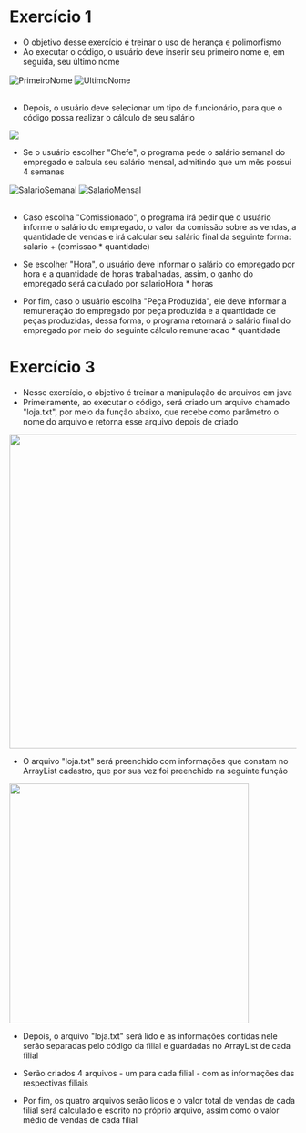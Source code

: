 # Exercício 1
- O objetivo desse exercício é treinar o uso de herança e polimorfismo
- Ao executar o código, o usuário deve inserir seu primeiro nome e, em seguida, seu último nome

<div style = "display: inline_block">
  <img align = "center" alt = "PrimeiroNome" src = "https://user-images.githubusercontent.com/114308727/203125713-2096020c-b09d-49e3-9abe-ce0d7f57fa4f.png">
  <img align = "center" alt = "UltimoNome" src = "https://user-images.githubusercontent.com/114308727/203125928-cc9fcc97-ebbf-4267-a216-6450e2e745fe.png">
</div>
<br>

- Depois, o usuário deve selecionar um tipo de funcionário, para que o código possa realizar o cálculo de seu salário
<img src = "https://user-images.githubusercontent.com/114308727/203126265-2d41cf88-18e8-41c7-9c97-68b0c3355727.png">

- Se o usuário escolher "Chefe", o programa pede o salário semanal do empregado e calcula seu salário mensal, admitindo que um mês possui 4 semanas

<div style = "display: inline_block">
  <img align = "center" alt = "SalarioSemanal" src = "https://user-images.githubusercontent.com/114308727/203126915-316b4ead-82aa-471a-8431-ab53de7a3902.png">
  <img align = "center" alt = "SalarioMensal" src = "https://user-images.githubusercontent.com/114308727/203127618-de259721-de00-4aa8-a97d-f609b1fb26c4.png">
</div>                                                                                                                  
<br>

- Caso escolha "Comissionado", o programa irá pedir que o usuário informe o salário do empregado, o valor da comissão sobre as vendas, a quantidade de vendas e irá calcular seu salário final da seguinte forma: salario + (comissao * quantidade)

- Se escolher "Hora", o usuário deve informar o salário do empregado por hora e a quantidade de horas trabalhadas, assim, o ganho do empregado será calculado por salarioHora * horas

- Por fim, caso o usuário escolha "Peça Produzida", ele deve informar a remuneração do empregado por peça produzida e a quantidade de peças produzidas, dessa forma, o programa retornará o salário final do empregado por meio do seguinte cálculo remuneracao * quantidade

# Exercício 3
- Nesse exercício, o objetivo é treinar a manipulação de arquivos em java
- Primeiramente, ao executar o código, será criado um arquivo chamado "loja.txt", por meio da função abaixo, que recebe como parâmetro o nome do arquivo e retorna esse arquivo depois de criado

<img width = 550 src = "https://user-images.githubusercontent.com/114308727/203576512-ab12aa0b-652f-4e70-a957-bf6fe9e87304.png">

- O arquivo "loja.txt" será preenchido com informações que constam no ArrayList<Loja> cadastro, que por sua vez foi preenchido na seguinte função

<img width = 420 src = "https://user-images.githubusercontent.com/114308727/203577826-64333831-38bb-4768-ad9c-b5529cd41d5a.png">

- Depois, o arquivo "loja.txt" será lido e as informações contidas nele serão separadas pelo código da filial e guardadas no ArrayList de cada filial

- Serão criados 4 arquivos - um para cada filial - com as informações das respectivas filiais

- Por fim, os quatro arquivos serão lidos e o valor total de vendas de cada filial será calculado e escrito no próprio arquivo, assim como o valor médio de vendas de cada filial

